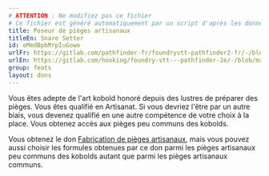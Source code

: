 ```yaml
---
# ATTENTION : Ne modifiez pas ce fichier
# Ce fichier est généré automatiquement par un script d'après les données du module Foundry VTT officiel et de sa traduction
title: Poseur de pièges artisanaux
titleEn: Snare Setter
id: eMmdBpbMrpIuGowo
urlFr: https://gitlab.com/pathfinder-fr/foundryvtt-pathfinder2-fr/-/blob/master/data/feats/eMmdBpbMrpIuGowo.htm
urlEn: https://gitlab.com/hooking/foundry-vtt---pathfinder-2e/-/blob/master/packs/data/feats.db/snare-setter.json
group: feats
layout: dons
---
```

Vous êtes adepte de l'art kobold honoré depuis des lustres de préparer des pièges. Vous êtes qualifié en Artisanat. Si vous devriez l'être par un autre biais, vous devenez qualifié en une autre compétence de votre choix à la place. Vous obtenez accès aux pièges peu communs des kobolds.

Vous obtenez le don [Fabrication de pièges artisanaux](fabrication-de-pièges-artisanaux.md), mais vous pouvez aussi choisir les formules obtenues par ce don parmi les pièges artisanaux peu communs des kobolds autant que parmi les pièges artisanaux communs.


